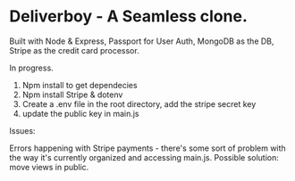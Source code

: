 # Deliverboy - A Seamless clone.

Built with Node & Express, Passport for User Auth, MongoDB as the DB, Stripe as the credit card processor.

In progress.

1. Npm install to get dependecies
2. Npm install Stripe & dotenv
3. Create a .env file in the root directory, add the stripe secret key
4. update the public key in main.js

Issues:

Errors happening with Stripe payments - there's some sort of problem with the way it's currently organized and accessing main.js. Possible solution: move views in public.
